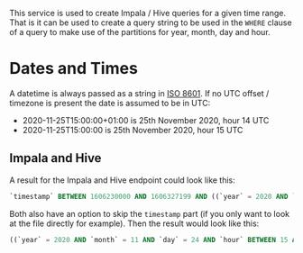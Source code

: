 This service is used to create Impala / Hive queries for a given time range.
That is it can be used to create a query string to be used in the `WHERE` clause of a query to make use of the
partitions for year, month, day and hour.

# Dates and Times
A datetime is always passed as a string in [ISO 8601](https://en.wikipedia.org/wiki/ISO_8601).
If no UTC offset / timezone is present the date is assumed to be in UTC:

* 2020-11-25T15:00:00+01:00 is 25th November 2020, hour 14 UTC
* 2020-11-25T15:00:00 is 25th November 2020, hour 15 UTC

## Impala and Hive
A result for the Impala and Hive endpoint could look like this:

```sql
`timestamp` BETWEEN 1606230000 AND 1606327199 AND ((`year` = 2020 AND `month` = 11 AND `day` = 24 AND `hour` BETWEEN 15 AND 23) OR (`year` = 2020 AND `month` = 11 AND `day` = 25 AND `hour` BETWEEN 0 AND 17))
```

Both also have an option to skip the `timestamp` part (if you only want to look at the file directly for example).
Then the result would look like this:

```sql
((`year` = 2020 AND `month` = 11 AND `day` = 24 AND `hour` BETWEEN 15 AND 23) OR (`year` = 2020 AND `month` = 11 AND `day` = 25 AND `hour` BETWEEN 0 AND 17))
``` 

